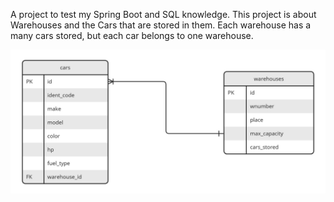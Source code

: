 A project to test my Spring Boot and SQL knowledge.
This project is about Warehouses and the Cars that are stored in them.
Each warehouse has a many cars stored, but each car belongs to one warehouse.

![ER Diagram](microservices_er.jpg)
